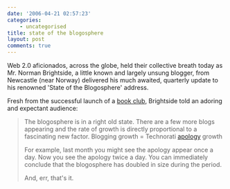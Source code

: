 ```yaml
---
date: '2006-04-21 02:57:23'
categories:
    - uncategorised
title: state of the blogosphere
layout: post
comments: true
---
```


Web 2.0 aficionados, across the globe, held their collective breath
today as Mr. Norman Brightside, a little known and largely unsung
blogger, from Newcastle (near Norway) delivered his much awaited,
quarterly update to his renowned 'State of the Blogosphere' address.

Fresh from the successful launch of a [book
club](http://www.nbrightside.com/blog/2006/04/19/book-club/), Brightside
told an adoring and expectant audience:

> The blogosphere is in a right old state. There are a few more blogs
> appearing and the rate of growth is directly proportional to a
> fascinating new factor.
> Blogging growth = Technorati
> [apology](http://www.flickr.com/photos/70276096@N00/132028272/) growth
>
> For example, last month you might see the apology appear once a day.
> Now you see the apology twice a day. You can immediately conclude that
> the blogosphere has doubled in size during the period.
>
> And, err, that's it.
